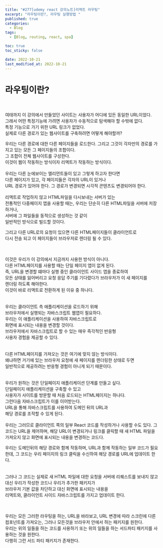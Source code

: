 ```yaml
---
title: "#277[udemy react 강의노트]리액트 라우팅"
excerpt: "라우팅이란?, 라우팅 실행방법 "
published: true
categories:
  - Blog
tags:
  - [Blog, routing, react, spa]

toc: true
toc_sticky: false

date: 2022-10-21
last_modified_at: 2022-10-21
---
```


# 라우팅이란?

<br><br>
여태까지 이 강의에서 만들었던 사이트는 사용자가 어디에 있든 동일한 URL이었다.  
그래서 어떤 특정기능에 가려면 사용자가 수동적으로 탐색해야 할 수밖에 없다.  
특정 기능으로 가기 위한 URL 링크가 없었다.  
실제로 다른 경로가 있는 웹사이트를 구축하려면 어떻게 해야할까?

우리는 다른 경로에 대한 다른 페이지들을 로드한다. 그리고 그것이 각자만의 경로를 가지고 있는 모든 그 페이지들의 조합이다.  
그 조합이 전체 웹사이트를 구성한다.  
이것이 웹이 작동하는 방식이자 리액트가 작동하는 방식이다.
<br><br>
우리는 다른 눈에보이는 엘리먼트들이 있고 그렇게 하고자 한다면  
다른 페이지가 있고, 각 페이지들은 각자의 URL이 있거나  
URL 경로가 있어야 한다. 그 경로가 변경되면 시각적 콘텐츠도 변경되어야 한다.
<br><br>
리액트로 작업하지 않고 HTML파일을 다시보내는 서버가 있는  
전통적인 다중페이지 앱을 사용할 때는,
우리는 단순히 다른 HTML파일을 서버에 저장하거나,  
서버에 그 파일들을 동적으로 생성하는 것 같이  
일반적인 방식으로 빌드할 것이다.

그리고 다른 URL로의 요청이 있으면 다른 HTML페이지들이 클라이언트로  
다시 전송 되고 이 페이지들이 브라우저로 렌더링 될 수 있다.

<br><br>
이것은 우리가 이 강의에서 지금까지 사용한 방식이 아니다.  
다른 HTML페이지를 사용할 때는 단일 페이지 앱이 없게 된다.  
즉, URL을 변경할 떄마다 실행 중인 클라이언트 사이드 앱을 종료하여  
모든 상태를 잃어버리고 요청 응답 주기를 기다렸다가 브라우저가 이 새 페이지를  
렌더링 하도록 해야한다.  
이것이 바로 리액트로 전환하게 된 이유 중 하나다.  
<br><br>
우리는 클라이언트 측 애플리케이션을 로드하기 위해  
브라우저에서 실행되는 자바스크립트 웹앱이 필요하다.  
우리는 이 애플리케이션을 사용하여 자바스크립트로  
화면에 표시되는 내용을 변경할 것이다.  
브라우저에서 자바스크립트로 할 수 있는 매우 즉각적인 반응형  
사용자 경험을 제공할 수 있다.  
<br><br>
다른 HTML페이지를 가져오는 것은 여기에 맞지 않는 방식이다.  
왜냐하면 거기에 있는 브라우저 요청에 새 페이지를 렌더링한 상태로 두면  
일반적으로 제공하려는 반응형 경험이 아니게 되기 때문이다.  
<br><br>
우리가 원하는 것은 단일페이지 애플리케이션 단계를 만들고 싶다.  
단일페이지 애플리케이션을 구축할 수 있고  
사용자가 사이트를 방문할 때 처음 로드되는 HTML페이지는 하나다.  
그런다음 자바스크립트가 이를 이어받는다.  
URL을 통해 자바스크립트를 사용하여 도메인 뒤의 URL과  
해당 경로를 조작할 수 있게 된다.
<br><br>
우리는 그러므로 클라이언트 쪽의 일부 React 코드를 작성하거나 사용할 수도 있다. 그 코드는 URL을 제어하며, 해당 URL이 변경되거나 링크를 클릭할 때 새 HTML 파일을 가져오지 않고 화면에 표시되는 내용을 변경하는 코드다.

우리는 도메인뒤의 해당 경로와 함께 작동하며, URL과 함께 작동하는 일부 코드가 필요한데, 그 코드는 우리 페이지의 링크 클릭을 수신하여 해당 경로를 URL에 업데이트 한다.  
<br><br>
그러나 그 코드는 실제로 새 HTML 파일에 대한 요청을 서버에 리퀘스트를 보내지 않고 대신 우리가 작성한 코드나 우리가 추가한 패키지가  
브라우저 기본 값을 차단하고 대신 화면에 표시되는 내용을  
리액트와, 클라이언트 사이드 자바스크립트를 가지고 업데이트 한다.

<br><br>
우리는 모든 그러한 라우팅을 하는, URL을 바라보고, URL 변경에 따라 스크린에 다른 컴포넌트를 가져오는, 그러나 모든것을 브라우저 안에서 하는 패키지를 원한다.  
우리는 위의 일들을 하는 코드를 사용하기 또는 위의 일들을 하는 서드파티 패키지를 사용하는 것을 원한다.  
다행히 그런 서드 파티 패키지가 존재한다.
